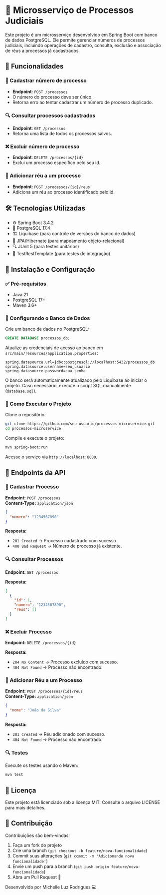 
# 📂 Microsserviço de Processos Judiciais

Este projeto é um microsserviço desenvolvido em Spring Boot com banco de dados PostgreSQL. Ele permite gerenciar números de processos judiciais, incluindo operações de cadastro, consulta, exclusão e associação de réus a processos já cadastrados.

## 🚀 Funcionalidades

### 🔢 Cadastrar número de processo
- **Endpoint**: `POST /processos`
- O número do processo deve ser único.
- Retorna erro ao tentar cadastrar um número de processo duplicado.

### 🔍 Consultar processos cadastrados
- **Endpoint**: `GET /processos`
- Retorna uma lista de todos os processos salvos.

### ❌ Excluir número de processo
- **Endpoint**: `DELETE /processos/{id}`
- Exclui um processo específico pelo seu id.

### 👤 Adicionar réu a um processo
- **Endpoint**: `POST /processos/{id}/reus`
- Adiciona um réu ao processo identificado pelo id.

## 🛠️ Tecnologias Utilizadas
- ⚙️ Spring Boot 3.4.2
- 🐘 PostgreSQL 17.4
- 🏗️ Liquibase (para controle de versões do banco de dados)
- 🔗 JPA/Hibernate (para mapeamento objeto-relacional)
- 🔍 JUnit 5 (para testes unitários)
- 🧪 TestRestTemplate (para testes de integração)

## 📑 Instalação e Configuração

### ✅ Pré-requisitos
- Java 21
- PostgreSQL 17+
- Maven 3.6+

### 🔧 Configurando o Banco de Dados
Crie um banco de dados no PostgreSQL:

```sql
CREATE DATABASE processos_db;
```

Atualize as credenciais de acesso ao banco em `src/main/resources/application.properties`:

```properties
spring.datasource.url=jdbc:postgresql://localhost:5432/processos_db
spring.datasource.username=seu_usuario
spring.datasource.password=sua_senha
```

O banco será automaticamente atualizado pelo Liquibase ao iniciar o projeto. Caso necessário, execute o script SQL manualmente (`database.sql`).

### 🏃 Como Executar o Projeto
Clone o repositório:

```bash
git clone https://github.com/seu-usuario/processos-microservice.git
cd processos-microservice
```

Compile e execute o projeto:

```bash
mvn spring-boot:run
```

Acesse o serviço via `http://localhost:8080`.

## 📝 Endpoints da API

### 🔢 Cadastrar Processo
**Endpoint:** `POST /processos`  
**Content-Type:** `application/json`

```json
{
  "numero": "1234567890"
}
```
**Resposta:**
- `201 Created` → Processo cadastrado com sucesso.
- `400 Bad Request` → Número de processo já existente.

### 🔍 Consultar Processos
**Endpoint:** `GET /processos`

**Resposta:**
```json
[
  {
    "id": 1,
    "numero": "1234567890",
    "reus": []
  }
]
```

### ❌ Excluir Processo
**Endpoint:** `DELETE /processos/{id}`

**Resposta:**
- `204 No Content` → Processo excluído com sucesso.
- `404 Not Found` → Processo não encontrado.

### 👤 Adicionar Réu a um Processo
**Endpoint:** `POST /processos/{id}/reus`  
**Content-Type:** `application/json`

```json
{
  "nome": "João da Silva"
}
```

**Resposta:**
- `201 Created` → Réu adicionado com sucesso.
- `404 Not Found` → Processo não encontrado.

### 🔍 Testes
Execute os testes usando o Maven:

```bash
mvn test
```

## 📄 Licença
Este projeto está licenciado sob a licença MIT. Consulte o arquivo LICENSE para mais detalhes.

## 🙋 Contribuição
Contribuições são bem-vindas!

1. Faça um fork do projeto
2. Crie uma branch (`git checkout -b feature/nova-funcionalidade`)
3. Commit suas alterações (`git commit -m 'Adicionando nova funcionalidade'`)
4. Envie um push para a branch (`git push origin feature/nova-funcionalidade`)
5. Abra um Pull Request 🚀

Desenvolvido por Michelle Luz Rodrigues 💻

